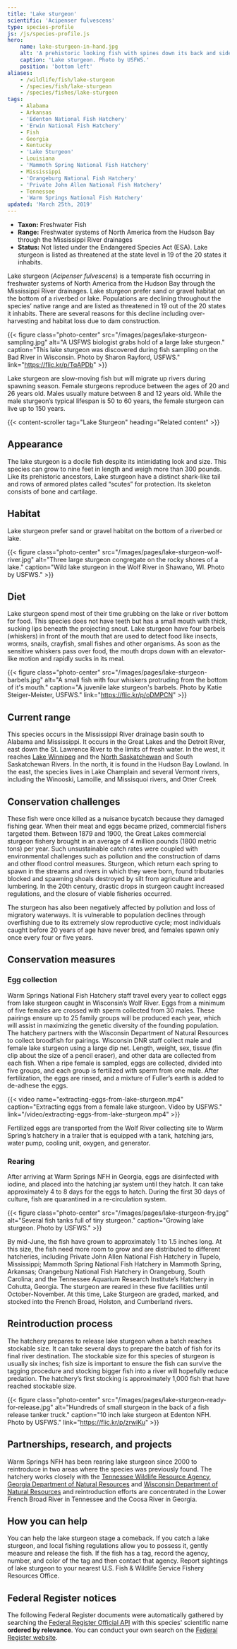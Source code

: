 ```yaml
---
title: 'Lake sturgeon'
scientific: 'Acipenser fulvescens'
type: species-profile
js: /js/species-profile.js
hero:
    name: lake-sturgeon-in-hand.jpg
    alt: 'A prehistoric looking fish with spines down its back and sides.'
    caption: 'Lake sturgeon. Photo by USFWS.'
    position: 'bottom left'
aliases:
    - /wildlife/fish/lake-sturgeon
    - /species/fish/lake-sturgeon
    - /species/fishes/lake-sturgeon
tags:
    - Alabama
    - Arkansas
    - 'Edenton National Fish Hatchery'
    - 'Erwin National Fish Hatchery'
    - Fish
    - Georgia
    - Kentucky
    - 'Lake Sturgeon'
    - Louisiana
    - 'Mammoth Spring National Fish Hatchery'
    - Mississippi
    - 'Orangeburg National Fish Hatchery'
    - 'Private John Allen National Fish Hatchery'
    - Tennessee
    - 'Warm Springs National Fish Hatchery'
updated: 'March 25th, 2019'
---
```


- **Taxon:** Freshwater Fish
- **Range:** Freshwater systems of North America from the Hudson Bay through the Mississippi River drainages
- **Status:** Not listed under the Endangered Species Act (ESA). Lake sturgeon is listed as threatened at the state level in 19 of the 20 states it inhabits.

Lake sturgeon (_Acipenser fulvescens_) is a temperate fish occurring in freshwater systems of North America from the Hudson Bay through the Mississippi River drainages. Lake sturgeon prefer sand or gravel habitat on the bottom of a riverbed or lake. Populations are declining throughout the species’ native range and are listed as threatened in 19 out of the 20 states it inhabits. There are several reasons for this decline including over-harvesting and habitat loss due to dam construction.

{{< figure class="photo-center" src="/images/pages/lake-sturgeon-sampling.jpg" alt="A USFWS biologist grabs hold of a large lake sturgeon." caption="This lake sturgeon was discovered during fish sampling on the Bad River in Wisconsin. Photo by Sharon Rayford, USFWS." link="https://flic.kr/p/TqAPDb" >}}

Lake sturgeon are slow-moving fish but will migrate up rivers during spawning season. Female sturgeons reproduce between the ages of 20 and 26 years old. Males usually mature between 8 and 12 years old. While the male sturgeon’s typical lifespan is 50 to 60 years, the female sturgeon can live up to 150 years.

{{< content-scroller tag="Lake Sturgeon" heading="Related content" >}}

## Appearance

The lake sturgeon is a docile fish despite its intimidating look and size. This species can grow to nine feet in length and weigh more than 300 pounds. Like its prehistoric ancestors, Lake sturgeon have a distinct shark-like tail and rows of armored plates called “scutes” for protection. Its skeleton consists of bone and cartilage.

## Habitat

Lake sturgeon prefer sand or gravel habitat on the bottom of a riverbed or lake.

{{< figure class="photo-center" src="/images/pages/lake-sturgeon-wolf-river.jpg" alt="Three large sturgeon congregate on the rocky shores of a lake." caption="Wild lake sturgeon in the Wolf River in Shawano, WI. Photo by USFWS." >}}

## Diet

Lake sturgeon spend most of their time grubbing on the lake or river bottom for food. This species does not have teeth but has a small mouth with thick, sucking lips beneath the projecting snout. Lake sturgeon have four barbels (whiskers) in front of the mouth that are used to detect food like insects, worms, snails, crayfish, small fishes and other organisms. As soon as the sensitive whiskers pass over food, the mouth drops down with an elevator-like motion and rapidly sucks in its meal.

{{< figure class="photo-center" src="/images/pages/lake-sturgeon-barbels.jpg" alt="A small fish with four whiskers protruding from the bottom of it's mouth." caption="A juvenile lake sturgeon's barbels. Photo by Katie Steiger-Meister, USFWS." link="https://flic.kr/p/oDMPCN" >}}

## Current range

This species occurs in the Mississippi River drainage basin south to Alabama and Mississippi. It occurs in the Great Lakes and the Detroit River, east down the St. Lawrence River to the limits of fresh water. In the west, it reaches [Lake Winnipeg](https://en.wikipedia.org/wiki/Lake_Winnipeg) and the [North Saskatchewan](https://en.wikipedia.org/wiki/North_Saskatchewan) and South Saskatchewan Rivers. In the north, it is found in the Hudson Bay Lowland. In the east, the species lives in Lake Champlain and several Vermont rivers, including the Winooski, Lamoille, and Missisquoi rivers, and Otter Creek

## Conservation challenges

These fish were once killed as a nuisance bycatch because they damaged fishing gear. When their meat and eggs became prized, commercial fishers targeted them. Between 1879 and 1900, the Great Lakes commercial sturgeon fishery brought in an average of 4 million pounds (1800 metric tons) per year. Such unsustainable catch rates were coupled with environmental challenges such as pollution and the construction of dams and other flood control measures. Sturgeon, which return each spring to spawn in the streams and rivers in which they were born, found tributaries blocked and spawning shoals destroyed by silt from agriculture and lumbering. In the 20th century, drastic drops in sturgeon caught increased regulations, and the closure of viable fisheries occurred.

The sturgeon has also been negatively affected by pollution and loss of migratory waterways. It is vulnerable to population declines through overfishing due to its extremely slow reproductive cycle; most individuals caught before 20 years of age have never bred, and females spawn only once every four or five years.

## Conservation measures

### Egg collection

Warm Springs National Fish Hatchery staff travel every year to collect eggs from lake sturgeon caught in Wisconsin’s Wolf River. Eggs from a minimum of five females are crossed with sperm collected from 30 males. These pairings ensure up to 25 family groups will be produced each year, which will assist in maximizing the genetic diversity of the founding population. The hatchery partners with the Wisconsin Department of Natural Resources to collect broodfish for pairings. Wisconsin DNR staff collect male and female lake sturgeon using a large dip net. Length, weight, sex, tissue (fin clip about the size of a pencil eraser), and other data are collected from each fish. When a ripe female is sampled, eggs are collected, divided into five groups, and each group is fertilized with sperm from one male. After fertilization, the eggs are rinsed, and a mixture of Fuller’s earth is added to de-adhese the eggs.

{{< video name="extracting-eggs-from-lake-sturgeon.mp4" caption="Extracting eggs from a female lake sturgeon. Video by USFWS." link="/video/extracting-eggs-from-lake-sturgeon.mp4" >}}

Fertilized eggs are transported from the Wolf River collecting site to Warm Spring’s hatchery in a trailer that is equipped with a tank, hatching jars, water pump, cooling unit, oxygen, and generator.

### Rearing

After arriving at Warm Springs NFH in Georgia, eggs are disinfected with iodine, and placed into the hatching jar system until they hatch. It can take approximately 4 to 8 days for the eggs to hatch. During the first 30 days of culture, fish are quarantined in a re-circulation system.

{{< figure class="photo-center" src="/images/pages/lake-sturgeon-fry.jpg" alt="Several fish tanks full of tiny sturgeon." caption="Growing lake sturgeon. Photo by USFWS." >}}

By mid-June, the fish have grown to approximately 1 to 1.5 inches long. At this size, the fish need more room to grow and are distributed to different hatcheries, including Private John Allen National Fish Hatchery in Tupelo, Mississippi; Mammoth Spring National Fish Hatchery in Mammoth Spring, Arkansas; Orangeburg National Fish Hatchery in Orangeburg, South Carolina; and the Tennessee Aquarium Research Institute’s Hatchery in Cohutta, Georgia. The sturgeon are reared in these five facilities until October-November.  At this time, Lake Sturgeon are graded, marked, and stocked into the French Broad, Holston, and Cumberland rivers.

## Reintroduction process

The hatchery prepares to release lake sturgeon when a batch reaches stockable size. It can take several days to prepare the batch of fish for its final river destination. The stockable size for this species of sturgeon is usually six inches; fish size is important to ensure the fish can survive the tagging procedure and stocking bigger fish into a river will hopefully reduce predation. The hatchery’s first stocking is approximately 1,000 fish that have reached stockable size.

{{< figure class="photo-center" src="/images/pages/lake-sturgeon-ready-for-release.jpg" alt="Hundreds of small sturgeon in the back of a fish release tanker truck." caption="10 inch lake sturgeon at Edenton NFH. Photo by USFWS." link="https://flic.kr/p/zrwiKu" >}}

## Partnerships, research, and projects

Warm Springs NFH has been rearing lake sturgeon since 2000 to reintroduce in two areas where the species was previously found. The hatchery works closely with the [Tennessee Wildlife Resource Agency](http://www.state.tn.us/twra), [Georgia Department of Natural Resources](http://www.gadnr.org/) and [Wisconsin Department of Natural Resources](http://www.dnr.state.wi.us) and reintroduction efforts are concentrated in the Lower French Broad River in Tennessee and the Coosa River in Georgia.

## How you can help

You can help the lake sturgeon stage a comeback. If you catch a lake sturgeon, and local fishing regulations allow you to possess it, gently measure and release the fish. If the fish has a tag, record the agency, number, and color of the tag and then contact that agency. Report sightings of lake sturgeon to your nearest U.S. Fish & Wildlife Service Fishery Resources Office.

## Federal Register notices

The following Federal Register documents were automatically gathered by searching the [Federal Register Official API](https://www.federalregister.gov/blog/learn/developers) with this species' scientific name **ordered by relevance**. You can conduct your own search on the [Federal Register website](https://www.federalregister.gov/articles/search).
